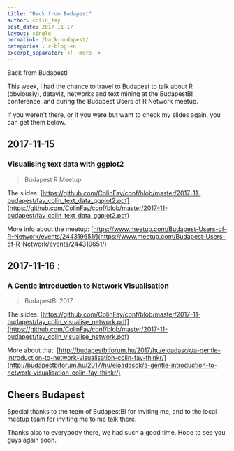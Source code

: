 ```yaml
---
title: "Back from Budapest"
author: colin_fay
post_date: 2017-11-17
layout: single
permalink: /back-budapest/
categories : r-blog-en
excerpt_separator: <!--more-->
---
```


Back from Budapest!

<!--more-->

This week, I had the chance to travel to Budapest to talk about R (obviously), dataviz, networks and text mining at the BudapestBI conference, and during the Budapest Users of R Network meetup. 

If you weren't there, or if you were but want to check my slides again, you can get them below. 

## 2017-11-15

### Visualising text data with ggplot2

> Budapest R Meetup

The slides: [https://github.com/ColinFay/conf/blob/master/2017-11-budapest/fay_colin_text_data_ggplot2.pdf](https://github.com/ColinFay/conf/blob/master/2017-11-budapest/fay_colin_text_data_ggplot2.pdf)

More info about the meetup: [https://www.meetup.com/Budapest-Users-of-R-Network/events/244319651/](https://www.meetup.com/Budapest-Users-of-R-Network/events/244319651/)

## 2017-11-16 : 

### A Gentle Introduction to Network Visualisation

> BudapestBI 2017

The slides: [https://github.com/ColinFay/conf/blob/master/2017-11-budapest/fay_colin_visualise_network.pdf](https://github.com/ColinFay/conf/blob/master/2017-11-budapest/fay_colin_visualise_network.pdf)


More about that: [http://budapestbiforum.hu/2017/hu/eloadasok/a-gentle-introduction-to-network-visualisation-colin-fay-thinkr/](http://budapestbiforum.hu/2017/hu/eloadasok/a-gentle-introduction-to-network-visualisation-colin-fay-thinkr/)

## Cheers Budapest

Special thanks to the team of BudapestBI for inviting me, and to the local meetup team for inviting me to me talk there. 

Thanks also to everybody there, we had such a good time. Hope to see you guys again soon. 
